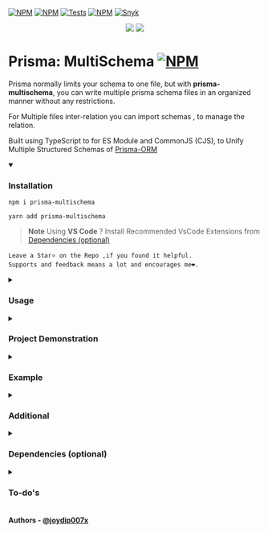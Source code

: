[![NPM](https://img.shields.io/npm/v/prisma-multischema)](https://www.npmjs.com/package/prisma-multischema?activeTab=readme) [![NPM](https://badgen.net/npm/license/prisma-multischema)](https://github.com/joydip007x/Prisma-MultiSchema/blob/main/LICENSE)
[![Tests](https://github.com/joydip007x/Prisma-MultiSchema/actions/workflows/tests.yml/badge.svg?branch=main)](https://github.com/joydip007x/Prisma-MultiSchema/actions/workflows/tests.yml)  [![NPM](https://img.shields.io/github/languages/code-size/joydip007x/Prisma-MultiSchema?label=size)](https://github.com/joydip007x/Prisma-MultiSchema)
[![Snyk](https://github.com/joydip007x/Prisma-MultiSchema/actions/workflows/snyk.yml/badge.svg?branch=main)](https://github.com/joydip007x/Prisma-MultiSchema/actions/workflows/snyk.yml) 


<p align="center">
  <img media="(prefers-color-scheme: light)" src="logo/logoDark.gif#gh-dark-mode-only" />
  <img media="(prefers-color-scheme: dark)" src="logo/logoLight.gif#gh-light-mode-only" />
</p>

# Prisma: MultiSchema [![NPM](https://badgen.net/npm/types/prisma-multischema)](https://www.npmjs.com/package/prisma-multischema)

Prisma normally limits your schema to one file, but with <b>prisma-multischema</b>, you can write multiple prisma schema files in an organized manner without any restrictions.

For Multiple files inter-relation you can  import schemas , to manage the relation.

Built using TypeScript to for ES Module and CommonJS (CJS),
to Unify Multiple Structured Schemas of [Prisma-ORM](https://www.prisma.io/)

<details open >
<summary > 
    
### Installation
</summary>
<p align="center">
    
```
npm i prisma-multischema
```
```
yarn add prisma-multischema
```
 > **Note** Using **VS Code** ? Install Recommended VsCode Extensions from [Dependencies (optional)](https://github.com/joydip007x/Prisma-MultiSchema#dependencies-optional)
~~~
𝙻𝚎𝚊𝚟𝚎 𝚊 𝚂𝚝𝚊𝚛⭐ 𝚘𝚗 𝚝𝚑𝚎 𝚁𝚎𝚙𝚘 ,𝚒𝚏 𝚢𝚘𝚞 𝚏𝚘𝚞𝚗𝚍 𝚒𝚝 𝚑𝚎𝚕𝚙𝚏𝚞𝚕.
𝚂𝚞𝚙𝚙𝚘𝚛𝚝𝚜 𝚊𝚗𝚍 𝚏𝚎𝚎𝚍𝚋𝚊𝚌𝚔 𝚖𝚎𝚊𝚗𝚜 𝚊 𝚕𝚘𝚝 𝚊𝚗𝚍 𝚎𝚗𝚌𝚘𝚞𝚛𝚊𝚐𝚎𝚜 𝚖𝚎❤️.
~~~
</p>
</details>

<details close >
<summary > 
    
### Usage
</summary>
<p align="center">
    
- #### How to Use Tutorial : 📚[MediumBlog](https://medium.com/@joydip007x/how-to-use-multiple-schema-in-prisma-40cc6b6f8d9c)  ||   ✨[YT Link](https://youtu.be/4GOuJLvGVko) 
-  Place all your schemas in  `ProjectRoot/prisma/subschemas` Folder.<br>
Like this :  
    ```st
    project_root 
        ├───node_modules
        ├───prisma 
        │   ├───subschemas <<<-----Place all your Schemas here
        │   │   ├───type 
        │   │   │    └───user.types.prisma
        │   │   │    └───bookmark.types.prisma
        │   │   └───user
        │   │   │    └───userData.prisma
        │   │   │    └───validity.prisma
        │   │   ├───anything-you-want.prisma
        │   │   ├───base.prisma  
        |   |   └───...  
        │   └───schema.prisma   <-- will be Auto-Generated
        ├───src
        │   └───...
        ├───package.json
        │        
        └───.gitignore
    ```
    >For Clearer View : [Image](https://i.ibb.co/JnyRhxT/oie-eg-Dr9-Y4ksb-NU.png)


- Run in Terminal
    ```bash
    npx prisma-multischema
    ```
        
</p>
</details>

<details close >
<summary > 
    
### Project Demonstration
</summary>
<p align="center">

working example is available below -
- <b>JavaScript</b> : [Prisma-MultiSchema-JS-Example](https://github.com/joydip007x/Prisma-MultiSchema-JS-Example)
- <b>TypeScript</b> : [Prisma-MultiSchema-TS-Example](https://github.com/joydip007x/Prisma-MultiSchema-TS-Example)
</p>
</details>
<details close >
<summary > 
    
### Example
</summary>
<p align="center">

Let's go with two schemas <b>User</b> and <b>Bookmark</b> on different files ,where the relation is -
- A User can have many bookmarks
- Each bookmark has an userId field

><b>base.prisma</b> [ root/prisma/subschemas/base.prisma ]
```prisma
generator client {
  provider = "prisma-client-js"
}

datasource db {
  provider = "mongodb"
  url      = env("PRISMA_DATABASE_URL")
}
```
><b>user.prisma</b> [ root/prisma/subschemas/User/user.prisma ]
```Prisma
import { Bookmark } from "..\Bookmark\bookmark"
model User {

    id String @id @default(auto()) @map("_id") @db.ObjectId
    email String @unique

    Bookmark Bookmark[]
}
//MongoDB model IDs in prisma -must have a @map("_id") 
//https://www.prisma.io/docs/concepts/components/prisma-schema
```
><b>bookmark.prisma</b> [ root/prisma/subschemas/Bookmark/bookmark.prisma ]
```Prisma
import {  User } from "..\User\user"
model Bookmark {

    id String     @id  @db.ObjectId @default(auto()) @map("_id") 
    title String
    
    user  User    @relation(fields: [userId], references: [id])
    userId String @db.ObjectId
}
```
>Generated <b>schema.prisma</b> [root/prisma/schema.prisma]</br>
> after Running  `npx prisma-multischema`
```Prisma
generator client {
  provider = "prisma-client-js"
}

datasource db {
  provider = "mongodb" 
  url      = env("PRISMA_DATABASE_URL")
}

model User {
  id       String     @id @default(auto()) @map("_id") @db.ObjectId
  email    String     @unique
  Bookmark Bookmark[]
}

model Bookmark {
  id          String  @id @default(auto()) @map("_id") @db.ObjectId 
  title       String
  user        User    @relation(fields: [userId], references: [id])
  userId      String  @db.ObjectId
}
```
>https://www.prisma.io/docs
</p>
</details>

<details  >
<summary > 
    
### Additional
</summary>
<p align="center">

- prisma schema files starting with header `//#exclude` will be excluded in final schema
- Executing `npx prisma-multischema`  will
    - <b>Automatically run</b> :  `npx prisma generate`
    <br>So, You don't need to update `@prisma/client` manually,  each time the schema  updates
    - <b>Automatically run</b> : `npx prisma format`
    <br> because, Everyone likes clean code

- Add `npx prisma-multischema` command as a prefix to your <b>start</b> script in package.json. 
    ```json
    {
    "name": "my-app",
    "version": "1.0.0",
    "scripts": {
        "unify": "npx prisma-multischema",
        "start": "npm run unify && node index.js",
        ...
      }
    }
    ```
    <br>Now it will run & regenerate Main Schema everytime the project starts.
<br></p>
</details>
<details close >
<summary > 
 
### Dependencies (optional)
</summary>
<p align="center">

To use <b>prisma import</b> feature : (<i>if you are using VS code, its better to use these</i>)<br>
<br>
- Install [prisma-import](https://marketplace.visualstudio.com/items?itemName=ajmnz.prisma-import) Extension (for VS code)  

- <b>Disable</b> Official [prisma](https://marketplace.visualstudio.com/items?itemName=Prisma.prisma) Extension (for VS code)

>These are <b>Optional Dependencies</b>, If you can maintain multiple *.prisma schemas  without <b>TYPO</b> ,you can ignore these.
</p>
</details>
<details close >
<summary > 
  
### To-do's
</summary>
<p align="center">

- Add Support for keeping prisma's in different folder and aggregate them ( like `root/src/auth/auth.prisma `)

- Add Command Flags
- ~~Handle/Remove `" Error validating datasource db: "`  Warning~~ Fixed

</p>
</details>

#### Authors - [@joydip007x](https://www.github.com/joydip007x)
